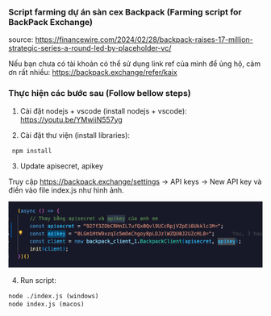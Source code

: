 ### Script farming dự án sàn cex Backpack (Farming script for BackPack Exchange)

source: https://financewire.com/2024/02/28/backpack-raises-17-million-strategic-series-a-round-led-by-placeholder-vc/

Nếu bạn chưa có tài khoản có thể sử dụng link ref của mình để ủng hộ, cảm ơn rất nhiều:
https://backpack.exchange/refer/kaix

### Thực hiện các bước sau (Follow bellow steps)

1. Cài đặt nodejs + vscode (install nodejs + vscode): https://youtu.be/YMwiiN557yg

2. Cài đặt thư viện (install libraries):

```
 npm install
```

3. Update apisecret, apikey

Truy cập https://backpack.exchange/settings -> API keys -> New API key và điền vào file index.js như hình ảnh.

![Screenshot](image.png)

4. Run script:

```
node ./index.js (windows)
node index.js (macos)
```